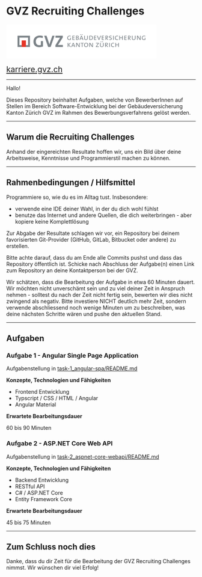 # GVZ Recruiting Challenges

<img src="assets/img/GVZ_logo.svg" alt="GVZ logo" width="400px">

<span style="font-size: 1.5em">[karriere.gvz.ch](https://karriere.gvz.ch/)</span>

---

Hallo!

Dieses Repository beinhaltet Aufgaben, welche von BewerberInnen auf Stellen im Bereich Software-Entwicklung bei der Gebäudeversicherung Kanton Zürich GVZ im Rahmen des Bewerbungsverfahrens gelöst werden.

---

## Warum die Recruiting Challenges

Anhand der eingereichten Resultate hoffen wir, uns ein Bild über deine Arbeitsweise, Kenntnisse und Programmierstil machen zu können.

---

## Rahmenbedingungen / Hilfsmittel

Programmiere so, wie du es im Alltag tust. Insbesondere:

- verwende eine IDE deiner Wahl, in der du dich wohl fühlst
- benutze das Internet und andere Quellen, die dich weiterbringen - aber kopiere keine Komplettlösung

Zur Abgabe der Resultate schlagen wir vor, ein Repository bei deinem favorisierten Git-Provider (GitHub, GitLab, Bitbucket oder andere) zu erstellen.

Bitte achte darauf, dass du am Ende alle Commits pushst und dass das Repository öffentlich ist. Schicke nach Abschluss der Aufgabe(n) einen Link zum Repository an deine Kontaktperson bei der GVZ.

Wir schätzen, dass die Bearbeitung der Aufgabe in etwa 60 Minuten dauert. Wir möchten nicht unverschämt sein und zu viel deiner Zeit in Anspruch nehmen - solltest du nach der Zeit nicht fertig sein, bewerten wir dies nicht zwingend als negativ. Bitte investiere NICHT deutlich mehr Zeit, sondern verwende abschliessend noch wenige Minuten um zu beschreiben, was deine nächsten Schritte wären und pushe den aktuellen Stand.

---

## Aufgaben

### Aufgabe 1 - Angular Single Page Application

Aufgabenstellung in [task-1_angular-spa/README.md](./task-1_angular-spa/README.md)

**Konzepte, Technologien und Fähigkeiten**

- Frontend Entwicklung
- Typscript / CSS / HTML / Angular
- Angular Material

**Erwartete Bearbeitungsdauer**

60 bis 90 Minuten

### Aufgabe 2 - ASP.NET Core Web API

Aufgabenstellung in [task-2_aspnet-core-webapi/README.md](./task-2_aspnet-core-webapi/README.md)

**Konzepte, Technologien und Fähigkeiten**

- Backend Entwicklung
- RESTful API
- C# / ASP.NET Core
- Entity Framework Core

**Erwartete Bearbeitungsdauer**

45 bis 75 Minuten

---

## Zum Schluss noch dies

Danke, dass du dir Zeit für die Bearbeitung der GVZ Recruiting Challenges nimmst. Wir wünschen dir viel Erfolg!
